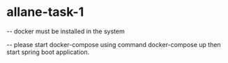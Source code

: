 # allane-task-1


-- docker must be installed in the system

-- please start docker-compose using command docker-compose up
 then start spring boot application.
